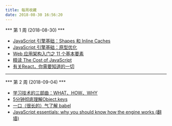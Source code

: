 ```yaml
---
title: 每周收藏
date: 2018-08-30 16:56:20
---
```


*** 第 1 周 (2018-08-30) ***
- [JavaScript 引擎基础：Shapes 和 Inline Caches](https://zhuanlan.zhihu.com/p/38202123)
- [JavaScript 引擎基础：原型优化](https://zhuanlan.zhihu.com/p/42630183)
- [Web 应用架构入门之 11 个基本要素](https://www.imooc.com/article/69827)
- [精读 The Cost of JavaScript](https://zhuanlan.zhihu.com/p/41292532)
- [有关React，你需要知道的一切](https://hateonion.github.io/react-bits-CN/)

---

*** 第 2 周 (2018-09-04) ***
- [学习技术的三部曲：WHAT、HOW、WHY](https://zhuanlan.zhihu.com/p/42838812)
- [5分钟彻底理解Object.keys](https://zhuanlan.zhihu.com/p/40601459)
- [一口（很长的）气了解 babel](https://zhuanlan.zhihu.com/p/43249121)
- [JavaScript essentials: why you should know how the engine works (翻墙)](https://medium.freecodecamp.org/javascript-essentials-why-you-should-know-how-the-engine-works-c2cc0d321553)